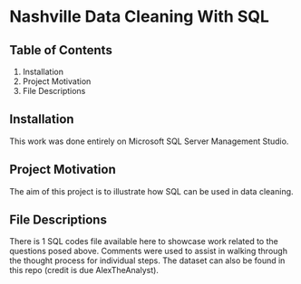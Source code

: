 # Nashville Data Cleaning With SQL

## Table of Contents
  1. Installation
  2. Project Motivation
  3. File Descriptions
  
  
## Installation
This work was done entirely on Microsoft SQL Server Management Studio.

## Project Motivation
The aim of this project is to illustrate how SQL can be used in data cleaning. 

## File Descriptions
There is 1 SQL codes file available here to showcase work related to the questions posed above. Comments were used to assist in walking through the thought process for individual steps. The dataset can also be found in this repo (credit is due AlexTheAnalyst).

